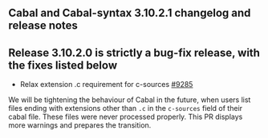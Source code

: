 Cabal and Cabal-syntax 3.10.2.1 changelog and release notes
---

## Release 3.10.2.0 is strictly a bug-fix release, with the fixes listed below

- Relax extension .c requirement for c-sources [#9285](https://github.com/haskell/cabal/pull/9285)

We will be tightening the behaviour of Cabal in the future, when users list files ending with extensions other than `.c` in the `c-sources` field of their cabal file. These files were never processed properly.
This PR displays more warnings and prepares the transition.
